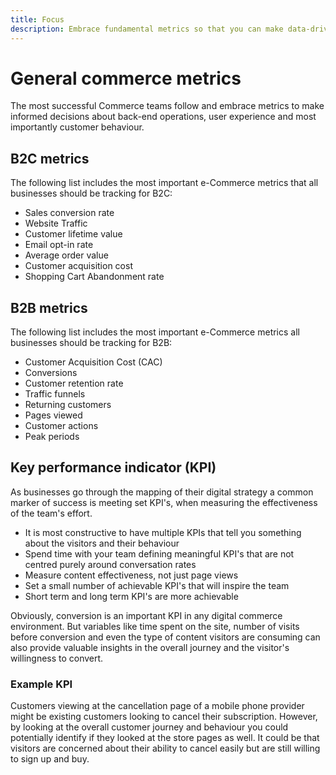 ```yaml
---
title: Focus
description: Embrace fundamental metrics so that you can make data-driven decisions.
---
```


# General commerce metrics

The most successful Commerce teams follow and embrace metrics to make informed decisions about back-end operations, user experience and most importantly customer behaviour.

## B2C metrics

The following list includes the most important e-Commerce metrics that all businesses should be tracking for B2C:

- Sales conversion rate
- Website Traffic
- Customer lifetime value
- Email opt-in rate
- Average order value
- Customer acquisition cost
- Shopping Cart Abandonment rate

## B2B metrics

The following list includes the most important e-Commerce metrics all businesses should be tracking for B2B:
        
- Customer Acquisition Cost (CAC)
- Conversions
- Customer retention rate
- Traffic funnels
- Returning customers
- Pages viewed
- Customer actions
- Peak periods

## Key performance indicator (KPI)

As businesses go through the mapping of their digital strategy a common marker of success is meeting set KPI's, when measuring the effectiveness of the team's effort.

- It is most constructive to have multiple KPIs that tell you something about the visitors and their behaviour
- Spend time with your team defining meaningful KPI's that are not centred purely around conversation rates
- Measure content effectiveness, not just page views
- Set a small number of achievable KPI's that will inspire the team
- Short term and long term KPI's are more achievable

Obviously, conversion is an important KPI in any digital commerce environment. But variables like time spent on the site, number of visits before conversion and even the type of content visitors are consuming can also provide valuable insights in the overall journey and the visitor's willingness to convert.

### Example KPI

Customers viewing at the cancellation page of a mobile phone provider might be existing customers looking to cancel their subscription. However, by looking at the overall customer journey and behaviour you could potentially identify if they looked at the store pages as well. It could be that visitors are concerned about their ability to cancel easily but are still willing to sign up and buy.

